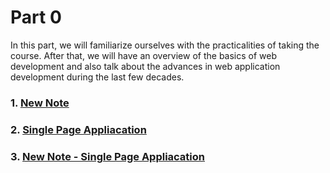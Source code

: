 # Part 0
In this part, we will familiarize ourselves with the practicalities of taking the course. After that, we will have an overview of the basics of web development and also talk about the advances in web application development during the last few decades.

### 1. [New Note](./New%20Note/)
### 2. [Single Page Appliacation](./Single%20Page%20Appliacation/)
### 3. [New Note - Single Page Appliacation](./New%20Note%20-%20Single%20Page%20Appliacation/)
